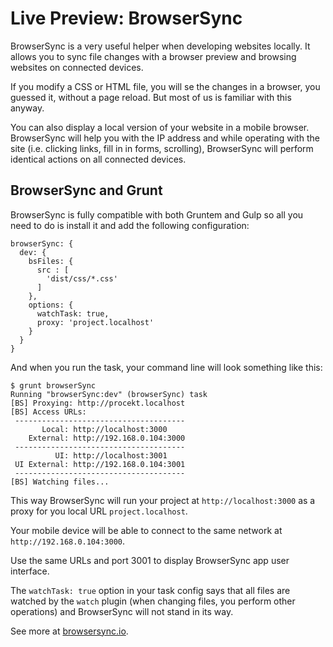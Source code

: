 Live Preview: BrowserSync
=========================

BrowserSync is a very useful helper when developing websites locally. It allows
you to sync file changes with a browser preview and browsing websites on
connected devices.

If you modify a CSS or HTML file, you will se the changes in a browser, you
guessed it, without a page reload. But most of us is familiar with this anyway.

You can also display a local version of your website in a mobile browser.
BrowserSync will help you with the IP address and while operating with the site
(i.e. clicking links, fill in in forms, scrolling), BrowserSync will perform
identical actions on all connected devices.

BrowserSync and Grunt
---------------------

BrowserSync is fully compatible with both Gruntem and Gulp so all you need to do
is install it and add the following configuration:

~~~~~~~~~~~~~~~~~~~~~~~~~~~~~~~~~~~~~~~~~~~~~~~~~~~~~~~~~~~~~~~~~~~~~~~~~~~~~~~~
browserSync: {
  dev: {
    bsFiles: {
      src : [
        'dist/css/*.css'
      ]
    },
    options: {
      watchTask: true,
      proxy: 'project.localhost'
    }
  }
}
~~~~~~~~~~~~~~~~~~~~~~~~~~~~~~~~~~~~~~~~~~~~~~~~~~~~~~~~~~~~~~~~~~~~~~~~~~~~~~~~

And when you run the task, your command line will look something like this:

~~~~~~~~~~~~~~~~~~~~~~~~~~~~~~~~~~~~~~~~~~~~~~~~~~~~~~~~~~~~~~~~~~~~~~~~~~~~~~~~
$ grunt browserSync
Running "browserSync:dev" (browserSync) task
[BS] Proxying: http://procekt.localhost
[BS] Access URLs:
 --------------------------------------
       Local: http://localhost:3000
    External: http://192.168.0.104:3000
 --------------------------------------
          UI: http://localhost:3001
 UI External: http://192.168.0.104:3001
 --------------------------------------
[BS] Watching files...
~~~~~~~~~~~~~~~~~~~~~~~~~~~~~~~~~~~~~~~~~~~~~~~~~~~~~~~~~~~~~~~~~~~~~~~~~~~~~~~~

This way BrowserSync will run your project at `http://localhost:3000` as a proxy
for you local URL `project.localhost`.

Your mobile device will be able to connect to the same network at
`http://192.168.0.104:3000`.

Use the same URLs and port 3001 to display BrowserSync app user interface.

The `watchTask: true` option in your task config says that all files are watched
by the `watch` plugin (when changing files, you perform other operations) and
BrowserSync will not stand in its way.

See more at [browsersync.io](<http://www.browsersync.io/>).

